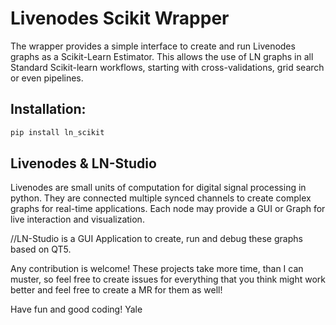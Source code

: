 # Livenodes Scikit Wrapper

The wrapper provides a simple interface to create and run Livenodes graphs as a Scikit-Learn Estimator. This allows the use of LN graphs in all Standard Scikit-learn workflows, starting with cross-validations, grid search or even pipelines.

## Installation:

```bash
pip install ln_scikit 
```

## Livenodes & LN-Studio
Livenodes are small units of computation for digital signal processing in python. They are connected multiple synced channels to create complex graphs for real-time applications. Each node may provide a GUI or Graph for live interaction and visualization.

//LN-Studio is a GUI Application to create, run and debug these graphs based on QT5.

Any contribution is welcome! These projects take more time, than I can muster, so feel free to create issues for everything that you think might work better and feel free to create a MR for them as well!

Have fun and good coding!
Yale